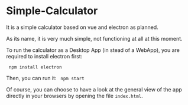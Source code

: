 # Simple-Calculator
It is a simple calculator based on vue and electron as planned.

As its name, it is very much simple, not functioning at all at this moment.

To run the calculator as a Desktop App (in stead of a WebApp), you are required to install electron first:

` npm install electron`

Then, you can run it: ` npm start`

Of course, you can choose to have a look at the general view of the app directly  in your browsers by opening the file `index.html`.
